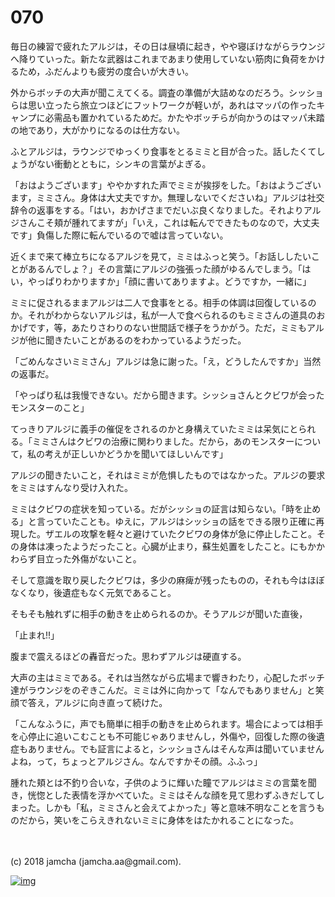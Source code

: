 # 070

毎日の練習で疲れたアルジは，その日は昼頃に起き，やや寝ぼけながらラウンジへ降りていった。新たな武器はこれまであまり使用していない筋肉に負荷をかけるため，ふだんよりも疲労の度合いが大きい。  

外からボッチの大声が聞こえてくる。調査の準備が大詰めなのだろう。シッショらは思い立ったら旅立つほどにフットワークが軽いが，あれはマッパの作ったキャンプに必需品も置かれているためだ。かたやボッチらが向かうのはマッパ未踏の地であり，大がかりになるのは仕方ない。  

ふとアルジは，ラウンジでゆっくり食事をとるミミと目が合った。話したくてしょうがない衝動とともに，シンキの言葉がよぎる。  

「おはようございます」ややかすれた声でミミが挨拶をした。「おはようございます，ミミさん。身体は大丈夫ですか。無理しないでくださいね」アルジは社交辞令の返事をする。「はい，おかげさまでだいぶ良くなりました。それよりアルジさんこそ頬が腫れてますが」「いえ，これは転んでできたものなので，大丈夫です」負傷した際に転んでいるので嘘は言っていない。  

近くまで来て棒立ちになるアルジを見て，ミミはふっと笑う。「お話ししたいことがあるんでしょ？」その言葉にアルジの強張った顔がゆるんでしまう。「はい，やっぱりわかりますか」「顔に書いてありますよ。どうですか，一緒に」  

ミミに促されるままアルジは二人で食事をとる。相手の体調は回復しているのか。それがわからないアルジは，私が一人で食べられるのもミミさんの道具のおかげです，等，あたりさわりのない世間話で様子をうかがう。ただ，ミミもアルジが他に聞きたいことがあるのをわかっているようだった。  

「ごめんなさいミミさん」アルジは急に謝った。「え，どうしたんですか」当然の返事だ。  

「やっぱり私は我慢できない。だから聞きます。シッショさんとクビワが会ったモンスターのこと」  

てっきりアルジに義手の催促をされるのかと身構えていたミミは呆気にとられる。「ミミさんはクビワの治療に関わりました。だから，あのモンスターについて，私の考えが正しいかどうかを聞いてほしいんです」  

アルジの聞きたいこと，それはミミが危惧したものではなかった。アルジの要求をミミはすんなり受け入れた。  

ミミはクビワの症状を知っている。だがシッショの証言は知らない。「時を止める」と言っていたことも。ゆえに，アルジはシッショの話をできる限り正確に再現した。ザエルの攻撃を軽々と避けていたクビワの身体が急に停止したこと。その身体は凍ったようだったこと。心臓が止まり，蘇生処置をしたこと。にもかかわらず目立った外傷がないこと。  

そして意識を取り戻したクビワは，多少の麻痺が残ったものの，それも今はほぼなくなり，後遺症もなく元気であること。  

そもそも触れずに相手の動きを止められるのか。そうアルジが聞いた直後，  

「止まれ!!」  

腹まで震えるほどの轟音だった。思わずアルジは硬直する。  

大声の主はミミである。それは当然ながら広場まで響きわたり，心配したボッチ達がラウンジをのぞきこんだ。ミミは外に向かって「なんでもありません」と笑顔で答え，アルジに向き直って続けた。  

「こんなふうに，声でも簡単に相手の動きを止められます。場合によっては相手を心停止に追いこむことも不可能じゃありませんし，外傷や，回復した際の後遺症もありません。でも証言によると，シッショさんはそんな声は聞いていませんよね，って，ちょっとアルジさん。なんですかその顔。ふふっ」  

腫れた頬とは不釣り合いな，子供のように輝いた瞳でアルジはミミの言葉を聞き，恍惚とした表情を浮かべていた。ミミはそんな顔を見て思わずふきだしてしまった。しかも「私，ミミさんと会えてよかった」等と意味不明なことを言うものだから，笑いをこらえきれないミミに身体をはたかれることになった。  

<br>  
<br>  
(c) 2018 jamcha (jamcha.aa@gmail.com).  

[![img](http://i.creativecommons.org/l/by-nc-sa/4.0/88x31.png)](http://creativecommons.org/licenses/by-nc-sa/4.0/deed)